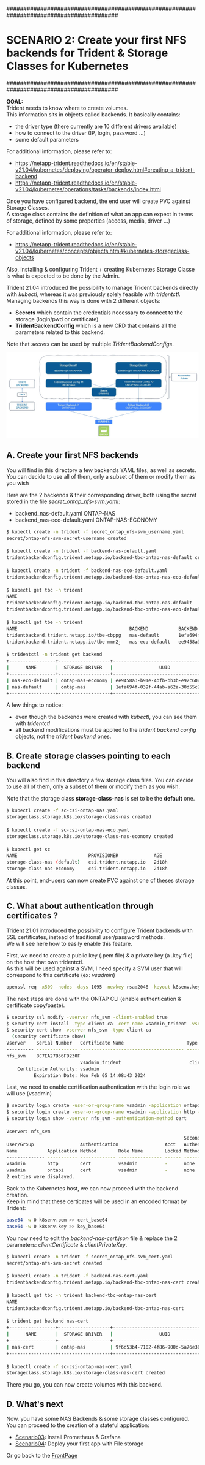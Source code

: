 #########################################################################################
# SCENARIO 2: Create your first NFS backends for Trident & Storage Classes for Kubernetes
#########################################################################################

**GOAL:**  
Trident needs to know where to create volumes.  
This information sits in objects called backends. It basically contains:

- the driver type (there currently are 10 different drivers available)
- how to connect to the driver (IP, login, password ...)
- some default parameters

For additional information, please refer to:

- https://netapp-trident.readthedocs.io/en/stable-v21.04/kubernetes/deploying/operator-deploy.html#creating-a-trident-backend
- https://netapp-trident.readthedocs.io/en/stable-v21.04/kubernetes/operations/tasks/backends/index.html 

Once you have configured backend, the end user will create PVC against Storage Classes.  
A storage class contains the definition of what an app can expect in terms of storage, defined by some properties (access, media, driver ...)

For additional information, please refer to:

- https://netapp-trident.readthedocs.io/en/stable-v21.04/kubernetes/concepts/objects.html#kubernetes-storageclass-objects

Also, installing & configuring Trident + creating Kubernetes Storage Classe is what is expected to be done by the Admin.  

Trident 21.04 introduced the possibility to manage Trident backends directly with _kubectl_, whereas it was previously solely feasible with _tridentctl_.  
Managing backends this way is done with 2 different objects:

- **Secrets** which contain the credentials necessary to connect to the storage (login/pwd or certificate)
- **TridentBackendConfig** which is a new CRD that contains all the parameters related to this backend.

Note that _secrets_ can be used by multiple _TridentBackendConfigs_.

<p align="center"><img src="Images/scenario2.jpg"></p>

## A. Create your first NFS backends

You will find in this directory a few backends YAML files, as well as secrets.  
You can decide to use all of them, only a subset of them or modify them as you wish

Here are the 2 backends & their corresponding driver, both using the secret stored in the file _secret_ontap_nfs-svm.yaml_:

- backend_nas-default.yaml        ONTAP-NAS
- backend_nas-eco-default.yaml    ONTAP-NAS-ECONOMY

```bash
$ kubectl create -n trident -f secret_ontap_nfs-svm_username.yaml
secret/ontap-nfs-svm-secret-username created

$ kubectl create -n trident -f backend-nas-default.yaml
tridentbackendconfig.trident.netapp.io/backend-tbc-ontap-nas-default created

$ kubectl create -n trident -f backend-nas-eco-default.yaml
tridentbackendconfig.trident.netapp.io/backend-tbc-ontap-nas-eco-default created

$ kubectl get tbc -n trident
NAME                                                                       BACKEND NAME      BACKEND UUID                           PHASE   STATUS
tridentbackendconfig.trident.netapp.io/backend-tbc-ontap-nas-default       nas-default       1efa694f-039f-44ab-a62a-30d55c2384f5   Bound   Success
tridentbackendconfig.trident.netapp.io/backend-tbc-ontap-nas-eco-default   nas-eco-default   ee9458a3-b91e-4bfb-bb3b-e92c6049b44a   Bound   Success

$ kubectl get tbe -n trident
NAME                                         BACKEND           BACKEND UUID
tridentbackend.trident.netapp.io/tbe-cbppg   nas-default       1efa694f-039f-44ab-a62a-30d55c2384f5
tridentbackend.trident.netapp.io/tbe-mmr2j   nas-eco-default   ee9458a3-b91e-4bfb-bb3b-e92c6049b44a

$ tridentctl -n trident get backend
+-----------------+-------------------+--------------------------------------+--------+---------+
|      NAME       |  STORAGE DRIVER   |                 UUID                 | STATE  | VOLUMES |
+-----------------+-------------------+--------------------------------------+--------+---------+
| nas-eco-default | ontap-nas-economy | ee9458a3-b91e-4bfb-bb3b-e92c6049b44a | online |       0 |
| nas-default     | ontap-nas         | 1efa694f-039f-44ab-a62a-30d55c2384f5 | online |       0 |
+-----------------+-------------------+--------------------------------------+--------+---------+
```

A few things to notice:

- even though the backends were created with _kubectl_, you can see them with _tridentctl_
- all backend modifications must be applied to the _trident backend config_ objects, not the _trident backend_ ones.

## B. Create storage classes pointing to each backend

You will also find in this directory a few storage class files.
You can decide to use all of them, only a subset of them or modify them as you wish.

Note that the storage class **storage-class-nas** is set to be the **default** one.

```bash
$ kubectl create -f sc-csi-ontap-nas.yaml
storageclass.storage.k8s.io/storage-class-nas created

$ kubectl create -f sc-csi-ontap-nas-eco.yaml
storageclass.storage.k8s.io/storage-class-nas-economy created

$ kubectl get sc
NAME                          PROVISIONER             AGE
storage-class-nas (default)   csi.trident.netapp.io   2d18h
storage-class-nas-economy     csi.trident.netapp.io   2d18h
```

At this point, end-users can now create PVC against one of theses storage classes.  

## C. What about authentication through certificates ?

Trident 21.01 introduced the possibility to configure Trident backends with SSL certificates, instead of traditional user/password methods.  
We will see here how to easily enable this feature.  

First, we need to create a public key (.pem file) & a private key (a .key file) on the host that own tridentctl.  
As this will be used against a SVM, I need specify a SVM user that will correspond to this certificate (ex: _vsadmin_)

```bash
openssl req -x509 -nodes -days 1095 -newkey rsa:2048 -keyout k8senv.key -out k8senv.pem -subj "/C=US/ST=NC/L=RTP/O=NetApp/CN=vsadmin"
```

The next steps are done with the ONTAP CLI (enable authentication & certificate copy/paste).  

```bash
$ security ssl modify -vserver nfs_svm -client-enabled true
$ security cert install -type client-ca -cert-name vsadmin_trident -vserver nfs_svm
$ security cert show -vserver nfs_svm -type client-ca
  (security certificate show)
Vserver    Serial Number   Certificate Name                       Type
---------- --------------- -------------------------------------- ------------
nfs_svm    8C7EA27B56FD230F
                           vsadmin_trident                         client-ca
    Certificate Authority: vsadmin
          Expiration Date: Mon Feb 05 14:08:43 2024
```

Last, we need to enable certification authentication with the login role we will use (vsadmin)

```bash
$ security login create -user-or-group-name vsadmin -application ontapi -authentication-method cert -vserver nfs_svm
$ security login create -user-or-group-name vsadmin -application http -authentication-method cert -vserver nfs_svm
$ security login show -vserver nfs_svm -authentication-method cert
  
Vserver: nfs_svm
                                                                 Second
User/Group                 Authentication                 Acct   Authentication
Name           Application Method        Role Name        Locked Method
-------------- ----------- ------------- ---------------- ------ --------------
vsadmin        http        cert          vsadmin          -      none
vsadmin        ontapi      cert          vsadmin          -      none
2 entries were displayed.
```

Back to the Kubernetes host, we can now proceed with the backend creation.  
Keep in mind that these certicates will be used in an encoded format by Trident:

```bash
base64 -w 0 k8senv.pem >> cert_base64
base64 -w 0 k8senv.key >> key_base64
```

You now need to edit the _backend-nas-cert.json_ file & replace the 2 parameters: _clientCertificate_ & _clientPrivateKey_.  

```bash
$ kubectl create -n trident -f secret_ontap_nfs-svm_cert.yaml
secret/ontap-nfs-svm-secret created

$ kubectl create -n trident -f backend-nas-cert.yaml
tridentbackendconfig.trident.netapp.io/backend-tbc-ontap-nas-cert created

$ kubectl get tbc -n trident backend-tbc-ontap-nas-cert
NAME                                                                    BACKEND NAME      BACKEND UUID                           PHASE   STATUS
tridentbackendconfig.trident.netapp.io/backend-tbc-ontap-nas-cert       nas-cert          9f6d53b4-7102-4f86-900d-5a76e3665903   Bound   Success

$ trident get backend nas-cert
+-----------------+-------------------+--------------------------------------+--------+---------+
|      NAME       |  STORAGE DRIVER   |                 UUID                 | STATE  | VOLUMES |
+-----------------+-------------------+--------------------------------------+--------+---------+
| nas-cert        | ontap-nas         | 9f6d53b4-7102-4f86-900d-5a76e3665903 | online |       0 |
+-----------------+-------------------+--------------------------------------+--------+---------+

$ kubectl create -f sc-csi-ontap-nas-cert.yaml
storageclass.storage.k8s.io/storage-class-nas-cert created
```

There you go, you can now create volumes with this backend.

## D. What's next

Now, you have some NAS Backends & some storage classes configured. You can proceed to the creation of a stateful application:  

- [Scenario03](../Scenario03): Install Prometheus & Grafana  
- [Scenario04](../Scenario04): Deploy your first app with File storage  

Or go back to the [FrontPage](https://github.com/YvosOnTheHub/LabNetApp)